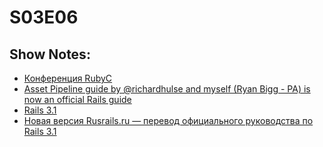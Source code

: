 # S03E06
## Show Notes:

* [Конференция RubyC](http://rubyflow.ru/items/1182)
* [Asset Pipeline guide by @richardhulse and myself (Ryan Bigg - PA) is now an official Rails guide](http://guides.rubyonrails.org/asset_pipeline.html)
* [Rails 3.1](https://github.com/rails/rails/commit/505e84599aff6abf719484636b0515e1ce2e2220)
* [Новая версия Rusrails.ru — перевод официального руководства по Rails 3.1](http://habrahabr.ru/blogs/ror/127415/)
